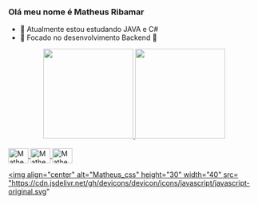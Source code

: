 ### Olá meu nome é Matheus Ribamar

- 🌱 Atualmente estou estudando JAVA e C# 
- 👾 Focado no desenvolvimento Backend 🤖
 
<div align="center">
  <a href="https://github.com/MathRibs">
  <img height="180em" src="https://github-readme-stats.vercel.app/api?username=MathRibs&show_icons=true&theme=tokyonight&include_all_commits=true&count_private=true"/>
  <img height="180em" src="https://github-readme-stats.vercel.app/api/top-langs/?username=MathRibs&layout=compact&langs_count=7&theme=tokyonight"/>
</div>
<div style="display: inline_block"><br>
  <img align="center" alt="Matheus_Java" height="30" width="40" src="https://cdn.jsdelivr.net/gh/devicons/devicon/icons/java/java-original-wordmark.svg">
  <img align="center" alt="Matheus_C#" height="30" width="40" src="https://cdn.jsdelivr.net/gh/devicons/devicon/icons/csharp/csharp-original.svg">
   <img align="center" alt="Matheus_css" height="30" width="40" src="https://cdn.jsdelivr.net/gh/devicons/devicon/icons/css3/css3-original-wordmark.svg">
  
  
  <img align="center" alt="Matheus_css" height="30" width="40" src= "https://cdn.jsdelivr.net/gh/devicons/devicon/icons/javascript/javascript-original.svg" 
  </div>
  
